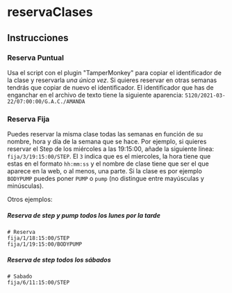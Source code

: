 # reservaClases

## Instrucciones
### Reserva Puntual
Usa el script con el plugin "TamperMonkey" para copiar el identificador de la clase y reservarla *una única vez*. Si quieres reservar en otras semanas tendrás que copiar de nuevo el identificador.
El identificador que has de enganchar en el archivo de texto tiene la siguiente aparencia: `5120/2021-03-22/07:00:00/G.A.C./AMANDA`


### Reserva Fija
Puedes reservar la misma clase todas las semanas en función de su nombre, hora y día de la semana que se hace.
Por ejemplo, si quieres reservar el Step de los miércoles a las 19:15:00, añade la siguiente linea: `fija/3/19:15:00/STEP`. El `3` indica que es el miercoles, la hora tiene que estas en el formato `hh:mm:ss` y el nombre de clase tiene que ser el que aparece en la web, o al menos, una parte. Si la clase es por ejemplo `BODYPUMP` puedes poner `PUMP` o `pump` (no distingue entre mayúsculas y minúsculas).

Otros ejemplos:
##### Reserva de step y pump todos los lunes por la tarde
```
# Reserva 
fija/1/18:15:00/STEP
fija/1/19:15:00/BODYPUMP
```

##### Reserva de step todos los sábados
```
# Sabado
fija/6/11:15:00/STEP
```
